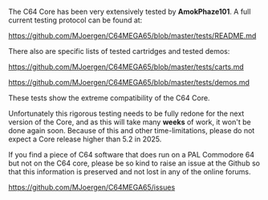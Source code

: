 The C64 Core has been very extensively tested by **AmokPhaze101**. A full current testing protocol can be found at:

https://github.com/MJoergen/C64MEGA65/blob/master/tests/README.md

There also are specific lists of tested cartridges and tested demos:

https://github.com/MJoergen/C64MEGA65/blob/master/tests/carts.md

https://github.com/MJoergen/C64MEGA65/blob/master/tests/demos.md

These tests show the extreme compatibility of the C64 Core.

Unfortunately this rigorous testing needs to be fully redone for the next version of the Core, and as this will take many **weeks** of work, it won't be done again soon. Because of this and other time-limitations, please do not expect a Core release higher than 5.2 in 2025.

If you find a piece of C64 software that does run on a PAL Commodore 64 but not on the C64 core, please be so kind to raise an issue at the Github so that this information is preserved and not lost in any of the online forums.

https://github.com/MJoergen/C64MEGA65/issues

